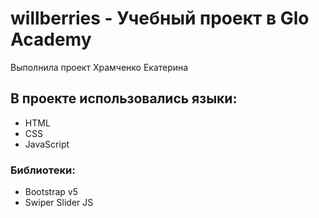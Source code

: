 # willberries - Учебный проект в Glo Academy
Выполнила проект Храмченко Екатерина
## В проекте использовались языки:
- HTML
- CSS
- JavaScript
### Библиотеки:
- Bootstrap v5
- Swiper Slider JS
